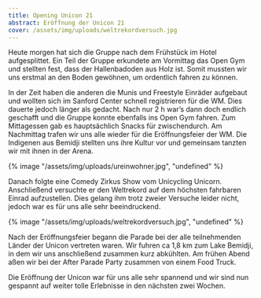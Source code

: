 ```yaml
---
title: Opening Unicon 21
abstract: Eröffnung der Unicon 21
cover: /assets/img/uploads/weltrekordversuch.jpg
---
```

Heute morgen hat sich die Gruppe nach dem Frühstück im Hotel aufgesplittet. Ein Teil der Gruppe erkundete am Vormittag das Open Gym   und stellten fest, dass der Hallenbadoden aus Holz ist. Somit mussten wir uns erstmal an den Boden gewöhnen, um ordentlich fahren zu können.

In der Zeit haben die anderen die Munis und Freestyle Einräder aufgebaut und wollten sich im Sanford Center schnell registrieren für die WM. Dies dauerte jedoch länger als gedacht. Nach nur 2 h war’s dann doch endlich geschafft und die Gruppe konnte ebenfalls ins Open Gym fahren.  Zum Mittagessen gab es hauptsächlich Snacks für zwischendurch. Am Nachmittag trafen wir uns alle wieder für die Eröffnungsfeier der WM. Die Indigenen aus Bemidji stellten uns ihre Kultur vor und gemeinsam tanzten wir mit ihnen in der Arena.

{% image "/assets/img/uploads/ureinwohner.jpg", "undefined" %}

Danach folgte eine Comedy Zirkus Show vom Unicycling Unicorn. Anschließend versuchte er den Weltrekord auf dem höchsten fahrbaren Einrad aufzustellen. Dies gelang ihm trotz zweier Versuche leider nicht, jedoch war es für uns alle sehr beeindruckend.

{% image "/assets/img/uploads/weltrekordversuch.jpg", "undefined" %}

Nach der Eröffnungsfeier begann die Parade bei der alle teilnehmenden Länder der Unicon vertreten waren. Wir fuhren ca 1,8 km zum Lake Bemidji, in dem wir uns anschließend zusammen kurz abkühlten. Am frühen Abend aßen wir bei der After Parade Party zusammen von einem Food Truck.

Die Eröffnung der Unicon war für uns alle sehr spannend und wir sind nun gespannt auf weiter tolle Erlebnisse in den nächsten zwei Wochen.
